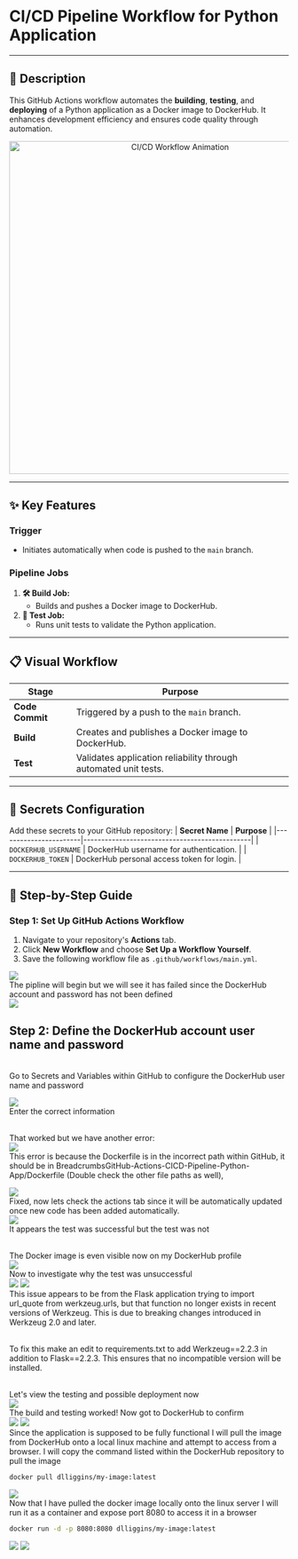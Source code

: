 # CI/CD Pipeline Workflow for Python Application

---

## **🚀 Description**
This GitHub Actions workflow automates the **building**, **testing**, and **deploying** of a Python application as a Docker image to DockerHub. It enhances development efficiency and ensures code quality through automation.

<p align="center">
  <img src="" alt="CI/CD Workflow Animation" width="600"/>
</p>

---

## **✨ Key Features**

### **Trigger**  
- Initiates automatically when code is pushed to the `main` branch.

### **Pipeline Jobs**
1. **🛠️ Build Job:**  
   - Builds and pushes a Docker image to DockerHub.  
2. **🧪 Test Job:**  
   - Runs unit tests to validate the Python application.

---

## **📋 Visual Workflow**

| **Stage**           | **Purpose**                                                                 |
|----------------------|-----------------------------------------------------------------------------|
| **Code Commit**      | Triggered by a push to the `main` branch.                                   |
| **Build**            | Creates and publishes a Docker image to DockerHub.                         |
| **Test**             | Validates application reliability through automated unit tests.            |

---

## **🔑 Secrets Configuration**

Add these secrets to your GitHub repository:
| **Secret Name**      | **Purpose**                                   |
|-----------------------|-----------------------------------------------|
| `DOCKERHUB_USERNAME` | DockerHub username for authentication.        |
| `DOCKERHUB_TOKEN`    | DockerHub personal access token for login.    |

---

## **📖 Step-by-Step Guide**

### **Step 1: Set Up GitHub Actions Workflow**
1. Navigate to your repository's **Actions** tab.
2. Click **New Workflow** and choose **Set Up a Workflow Yourself**.
3. Save the following workflow file as `.github/workflows/main.yml`.


<img src="https://github.com/user-attachments/assets/72a5aa44-67ea-435d-b430-532221420689"/>
<br/> The pipline will begin but we will see it has failed since the DockerHub account and password has not been defined <br/> 
<img src="https://github.com/user-attachments/assets/7a81903d-4c0b-413d-87ac-b8e57b152494"/>



## Step 2: Define the DockerHub account user name and password 

<br/> Go to Secrets and Variables within GitHub  to configure the DockerHub user name and password <br/> 

<img src="https://github.com/user-attachments/assets/158d4434-ed7c-4eec-a5aa-953b600a2f95"/>
<br/> Enter the correct information <br/>

<br/> That worked but we have another error: <br/>
<img src="https://github.com/user-attachments/assets/0ceabded-9bab-4bd8-baf1-529b5f5b2538"/>
<br/> This error is because the Dockerfile is in the incorrect path within GitHub, it should be in BreadcrumbsGitHub-Actions-CICD-Pipeline-Python-App/Dockerfile (Double check the other file paths as well),
 <br/> 

 <img src="https://github.com/user-attachments/assets/3f756870-d064-4010-ac38-e22f4f686fa2"/>
<br/> Fixed, now lets check the actions tab since it will be automatically updated once new code has been added automatically. <br/>
 <img src="https://github.com/user-attachments/assets/36c0d73f-d58c-4d95-9501-fededefc2ffe"/>
<br/> It appears the test was successful but the test was not <br/>

<br/> The Docker image is even visible now on my DockerHub profile <br/> 
<img src="https://github.com/user-attachments/assets/4d621790-191a-4fd6-876b-1752686a9f7b"/>
<br/> Now to investigate why the test was unsuccessful <br/>
<img src="https://github.com/user-attachments/assets/7ae5bbb1-5d19-4c09-ae7b-ac084f920216"/>
<img src="https://github.com/user-attachments/assets/9dee360a-77f5-4eb7-bab2-169cbc54673f"/>
<br/> This issue appears to be from the Flask application trying to import url_quote from werkzeug.urls, but that function no longer exists in recent versions of Werkzeug. This is due to breaking changes introduced in Werkzeug 2.0 and later.<br/> 

<br/> To fix this make an edit to requirements.txt to add Werkzeug==2.2.3 in addition to Flask==2.2.3. This ensures that no incompatible version will be installed. <br/>

<br/> Let's view the testing and possible deployment now <br/>
<img src="https://github.com/user-attachments/assets/eb5a11e3-34c5-497a-a761-15713c9f175a"/>
<br/> The build and testing worked! Now got to DockerHub to confirm <br/>
<img src="https://github.com/user-attachments/assets/355b0c57-1d73-4715-8882-2b0bcee4c3a0"/>
<img src="https://github.com/user-attachments/assets/ee33853d-0a0a-4c82-a1d5-c97644db0bf9"/>
<br/> Since the application is supposed to be fully functional I will pull the image from DockerHub onto a local linux machine and attempt to access from a browser. I will copy the command listed within the DockerHub repository to pull the image <br/>

```Bash
docker pull dlliggins/my-image:latest
```

<img src="https://github.com/user-attachments/assets/28c2a313-4e08-4bf2-9f53-608c1acc74e9"/>
<br/> Now that I have pulled the docker image locally onto the linux server I will run it as a container and expose port 8080 to access it in a browser <br/> 

```Bash
docker run -d -p 8080:8080 dlliggins/my-image:latest
```

<img src="https://github.com/user-attachments/assets/b6b68861-4973-49b3-939a-0b2840b15a61"/>
<img src="https://github.com/user-attachments/assets/68dd43c5-16c8-4efa-8fc0-6b965289d641"/>

<br/>  <br/>
